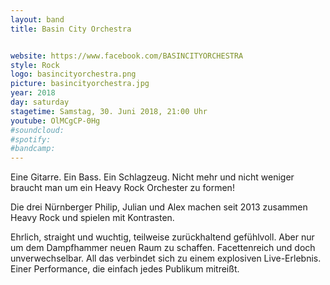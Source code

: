 ```yaml
---
layout: band
title: Basin City Orchestra


website: https://www.facebook.com/BASINCITYORCHESTRA
style: Rock
logo: basincityorchestra.png
picture: basincityorchestra.jpg
year: 2018
day: saturday
stagetime: Samstag, 30. Juni 2018, 21:00 Uhr
youtube: OlMCgCP-0Hg
#soundcloud:
#spotify:
#bandcamp:
---
```


Eine Gitarre. Ein Bass. Ein Schlagzeug. Nicht mehr und nicht weniger braucht man um ein Heavy Rock Orchester zu formen!

Die drei Nürnberger Philip, Julian und Alex machen seit 2013 zusammen Heavy Rock und spielen mit Kontrasten.

Ehrlich, straight und wuchtig, teilweise zurückhaltend gefühlvoll. Aber nur um dem Dampfhammer neuen Raum zu schaffen. Facettenreich und doch unverwechselbar. All das verbindet sich zu einem explosiven Live-Erlebnis. Einer Performance, die einfach jedes Publikum mitreißt.
